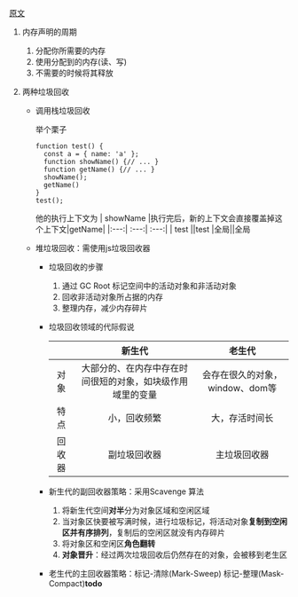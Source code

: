 [原文](https://zhuanlan.zhihu.com/p/146749402)
1. 内存声明的周期

   1. 分配你所需要的内存
   2. 使用分配到的内存(读、写)
   3. 不需要的时候将其释放

2. 两种垃圾回收

   - 调用栈垃圾回收

     举个栗子

     ```
     function test() {
       const a = { name: 'a' };
       function showName() {// ... }
       function getName() {// ... }
       showName();
       getName()
     }
     test();
     ```

     他的执行上下文为
     | showName |执行完后，新的上下文会直接覆盖掉这个上下文|getName|
     |:---:| :---:| :---:|
     | test ||test
     |全局||全局

   - 堆垃圾回收：需使用js垃圾回收器

      - 垃圾回收的步骤
          1. 通过 GC Root 标记空间中的活动对象和非活动对象
          2. 回收非活动对象所占据的内存
          3. 整理内存，减少内存碎片

      - 垃圾回收领域的代际假说
        

        || 新生代|老生代|
        |:---:|:---:| :---:|
        |对象| 大部分的、在内存中存在时间很短的对象，如块级作用域里的变量 |会存在很久的对象，window、dom等|
        |特点|小，回收频繁|大，存活时间长|
        |回收器|副垃圾回收器|主垃圾回收器|

      - 新生代的副回收器策略：采用Scavenge 算法

        1. 将新生代空间**对半**分为对象区域和空闲区域
        2. 当对象区快要被写满时候，进行垃圾标记，将活动对象**复制到空闲区并有序排列**，复制后的空闲区就没有内存碎片
        3. 将对象区和空闲区**角色翻转**
        4. **对象晋升**：经过两次垃圾回收后仍然存在的对象，会被移到老生区
      
      - 老生代的主回收器策略：标记-清除(Mark-Sweep) 标记-整理(Mask-Compact)**todo**
